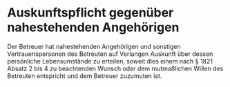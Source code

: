 # Auskunftspflicht gegenüber nahestehenden Angehörigen

Der Betreuer hat nahestehenden Angehörigen und sonstigen Vertrauenspersonen des Betreuten auf Verlangen Auskunft über dessen persönliche Lebensumstände zu erteilen, soweit dies einem nach § 1821 Absatz 2 bis 4 zu beachtenden Wunsch oder dem mutmaßlichen Willen des Betreuten entspricht und dem Betreuer zuzumuten ist. 

